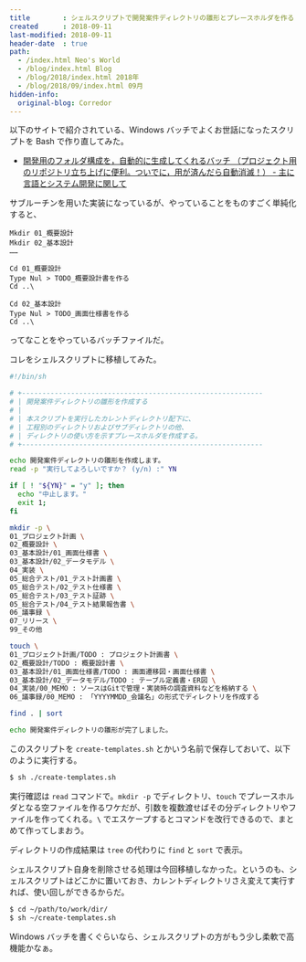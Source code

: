 ```yaml
---
title        : シェルスクリプトで開発案件ディレクトリの雛形とプレースホルダを作る
created      : 2018-09-11
last-modified: 2018-09-11
header-date  : true
path:
  - /index.html Neo's World
  - /blog/index.html Blog
  - /blog/2018/index.html 2018年
  - /blog/2018/09/index.html 09月
hidden-info:
  original-blog: Corredor
---
```


以下のサイトで紹介されている、Windows バッチでよくお世話になったスクリプトを Bash で作り直してみた。

- [開発用のフォルダ構成を，自動的に生成してくれるバッチ （プロジェクト用のリポジトリ立ち上げに便利。ついでに，用が済んだら自動消滅！） - 主に言語とシステム開発に関して](http://language-and-engineering.hatenablog.jp/entry/20120126/p1)

サブルーチンを用いた実装になっているが、やっていることをものすごく単純化すると、

```batch
Mkdir 01_概要設計
Mkdir 02_基本設計
……

Cd 01_概要設計
Type Nul > TODO_概要設計書を作る
Cd ..\

Cd 02_基本設計
Type Nul > TODO_画面仕様書を作る
Cd ..\
```

ってなことをやっているバッチファイルだ。

コレをシェルスクリプトに移植してみた。

```bash
#!/bin/sh

# +-----------------------------------------------------------
# | 開発案件ディレクトリの雛形を作成する
# | 
# | 本スクリプトを実行したカレントディレクトリ配下に、
# | 工程別のディレクトリおよびサブディレクトリの他、
# | ディレクトリの使い方を示すプレースホルダを作成する。
# +-----------------------------------------------------------

echo 開発案件ディレクトリの雛形を作成します。
read -p "実行してよろしいですか？ (y/n) :" YN

if [ ! "${YN}" = "y" ]; then
  echo "中止します。"
  exit 1;
fi

mkdir -p \
01_プロジェクト計画 \
02_概要設計 \
03_基本設計/01_画面仕様書 \
03_基本設計/02_データモデル \
04_実装 \
05_総合テスト/01_テスト計画書 \
05_総合テスト/02_テスト仕様書 \
05_総合テスト/03_テスト証跡 \
05_総合テスト/04_テスト結果報告書 \
06_議事録 \
07_リリース \
99_その他

touch \
01_プロジェクト計画/TODO : プロジェクト計画書 \
02_概要設計/TODO : 概要設計書 \
03_基本設計/01_画面仕様書/TODO : 画面遷移図・画面仕様書 \
03_基本設計/02_データモデル/TODO : テーブル定義書・ER図 \
04_実装/00_MEMO : ソースはGitで管理・実装時の調査資料などを格納する \
06_議事録/00_MEMO : 「YYYYMMDD_会議名」の形式でディレクトリを作成する

find . | sort

echo 開発案件ディレクトリの雛形が完了しました。
```

このスクリプトを `create-templates.sh` とかいう名前で保存しておいて、以下のように実行する。

```bash
$ sh ./create-templates.sh
```

実行確認は `read` コマンドで。`mkdir -p` でディレクトリ、`touch` でプレースホルダとなる空ファイルを作るワケだが、引数を複数渡せばその分ディレクトリやファイルを作ってくれる。**`\`** でエスケープするとコマンドを改行できるので、まとめて作ってしまおう。

ディレクトリの作成結果は `tree` の代わりに `find` と `sort` で表示。

シェルスクリプト自身を削除させる処理は今回移植しなかった。というのも、シェルスクリプトはどこかに置いておき、カレントディレクトリさえ変えて実行すれば、使い回しができるからだ。

```bash
$ cd ~/path/to/work/dir/
$ sh ~/create-templates.sh
```

Windows バッチを書くぐらいなら、シェルスクリプトの方がもう少し柔軟で高機能かなぁ。
